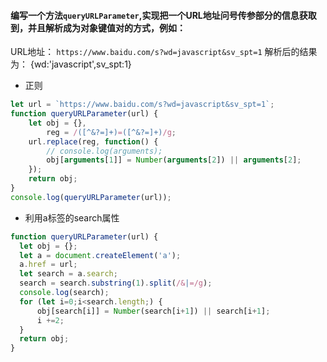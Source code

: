 #### 编写一个方法`queryURLParameter`,实现把一个URL地址问号传参部分的信息获取到，并且解析成为对象键值对的方式，例如：
URL地址：
`https://www.baidu.com/s?wd=javascript&sv_spt=1`
解析后的结果为：
{wd:'javascript',sv_spt:1}

- 正则
```javascript
let url = `https://www.baidu.com/s?wd=javascript&sv_spt=1`;
function queryURLParameter(url) {
    let obj = {},
        reg = /([^&?=]+)=([^&?=]+)/g;
    url.replace(reg, function() {
        // console.log(arguments);
        obj[arguments[1]] = Number(arguments[2]) || arguments[2];
    });
    return obj;
}
console.log(queryURLParameter(url));
```


- 利用a标签的search属性

```javascript
function queryURLParameter(url) {
  let obj = {};
  let a = document.createElement('a');
  a.href = url;
  let search = a.search;
  search = search.substring(1).split(/&|=/g);
  console.log(search);
  for (let i=0;i<search.length;) {
      obj[search[i]] = Number(search[i+1]) || search[i+1];
      i +=2;
  }
  return obj;
}
```

